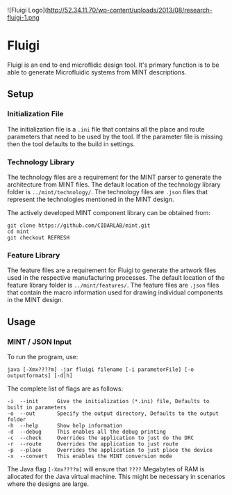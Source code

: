 ![Fluigi Logo](http://52.34.11.70/wp-content/uploads/2013/08/research-fluigi-1.png

# Fluigi

Fluigi is an end to end microflidic design tool. It's primary function is to be able to generate Microfluidic systems from MINT descriptions.

## Setup

### Initialization File

The initialization file is a `.ini` file that contains all the place and route parameters that need to be used by the 
tool. If the parameter file is missing then the tool defaults to the build in settings.

### Technology Library

The technology files are a requirement for the MINT parser to generate the architecture from MINT files. 
The default location of the technology library folder is `../mint/technology/`. The technology files are `.json` files that 
represent the technologies mentioned in the MINT design.

The actively developed MINT component library can be obtained from:
 ```
 git clone https://github.com/CIDARLAB/mint.git
 cd mint
 git checkout REFRESH
 ``` 

### Feature Library

The feature files are a requirement for Fluigi to generate the artwork files used in the respective manufacturing 
processes. The default location of the feature library folder is `../mint/features/`. The feature files are `.json` files
that contain the macro information used for drawing individual components in the MINT design.

## Usage

### MINT / JSON Input
To run the program, use:
```
java [-Xmx????m] -jar fluigi filename [-i parameterFile] [-o outputformats] [-d|h]
```

The complete list of flags are as follows:

```
-i  --init      Give the initialization (*.ini) file, Defaults to built in parameters
-o  --out       Specify the output directory, Defaults to the output folder
-h  --help      Show help information
-d  --debug     This enables all the debug printing
-c  --check     Overrides the application to just do the DRC
-r  --route     Overrides the application to just route
-p  --place     Overrides the application to just place the device
-x  --convert   This enables the MINT conversion mode
```

The Java flag `[-Xmx????m]` will ensure that `????` Megabytes of RAM is allocated for the Java virtual machine. This might be necessary in scenarios where the designs are large.


